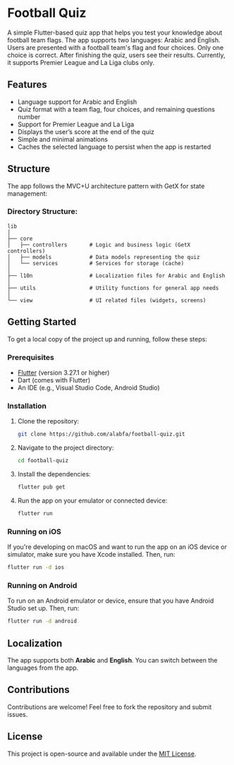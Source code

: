 # Football Quiz

A simple Flutter-based quiz app that helps you test your knowledge about football team flags. The app supports two languages: Arabic and English. Users are presented with a football team's flag and four choices. Only one choice is correct. After finishing the quiz, users see their results. Currently, it supports Premier League and La Liga clubs only.

## Features

- Language support for Arabic and English
- Quiz format with a team flag, four choices, and remaining questions number
- Support for Premier League and La Liga
- Displays the user’s score at the end of the quiz
- Simple and minimal animations
- Caches the selected language to persist when the app is restarted

## Structure

The app follows the MVC+U architecture pattern with GetX for state management:

### Directory Structure:
```plaintext
lib
│
├── core
│   ├── controllers       # Logic and business logic (GetX controllers)
│   ├── models            # Data models representing the quiz
│   └── services          # Services for storage (cache)
│
├── l10n                  # Localization files for Arabic and English
│
├── utils                 # Utility functions for general app needs
│
└── view                  # UI related files (widgets, screens)
```

## Getting Started

To get a local copy of the project up and running, follow these steps:

### Prerequisites

- [Flutter](https://flutter.dev/docs/get-started/install) (version 3.27.1 or higher)
- Dart (comes with Flutter)
- An IDE (e.g., Visual Studio Code, Android Studio)

### Installation

1. Clone the repository:
   ```bash
   git clone https://github.com/alabfa/football-quiz.git
   ```

2. Navigate to the project directory:
   ```bash
   cd football-quiz
   ```

3. Install the dependencies:
   ```bash
   flutter pub get
   ```

4. Run the app on your emulator or connected device:
   ```bash
   flutter run
   ```

### Running on iOS

If you're developing on macOS and want to run the app on an iOS device or simulator, make sure you have Xcode installed. Then, run:
```bash
flutter run -d ios
```

### Running on Android

To run on an Android emulator or device, ensure that you have Android Studio set up. Then, run:
```bash
flutter run -d android
```

## Localization

The app supports both **Arabic** and **English**. You can switch between the languages from the app.

## Contributions

Contributions are welcome! Feel free to fork the repository and submit issues.

## License

This project is open-source and available under the [MIT License](LICENSE).
